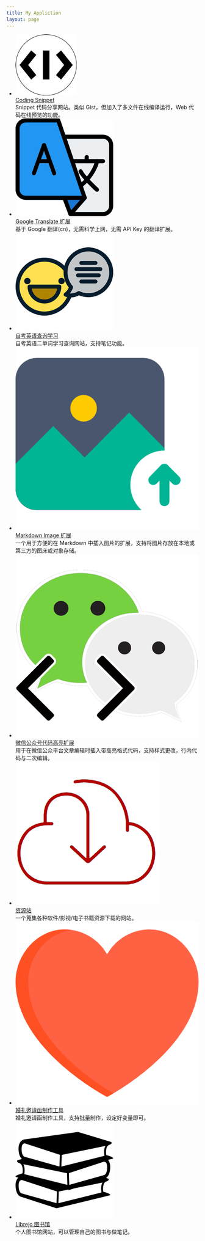 ```yaml
---
title: My Appliction
layout: page
---
```


<style>
.post ul{
    list-style: none;
    padding: 0;
    flex-wrap: wrap;
    display: flex;
    justify-content: space-between;
}
.post ul>li {
    width: 22%;
}
.post ul>li img {
    width: 100%;
}
</style>

- ![code-snippet](/media/files/app/code-snippet.png)  
  [Coding Snippet](https://code-snippet.cn)  
  Snippet 代码分享网站。类似 Gist，但加入了多文件在线编译运行，Web 代码在线预览的功能。
- ![google-translate](/media/files/app/google-translate.png)  
  [Google Translate 扩展](https://marketplace.visualstudio.com/items?itemName=hancel.google-translate)  
  基于 Google 翻译(cn)，无需科学上网，无需 API Key 的翻译扩展。
- ![English](/media/files/app/eng.png)  
  [自考英语查询学习](https://eng.sxisa.com)  
  自考英语二单词学习查询网站，支持笔记功能。
- ![markdown-image](/media/files/app/markdown-image.png)  
  [Markdown Image 扩展](https://marketplace.visualstudio.com/items?itemName=hancel.markdown-image)  
  一个用于方便的在 Markdown 中插入图片的扩展，支持将图片存放在本地或第三方的图床或对象存储。
- ![weixin-code](/media/files/app/weixin-code.png)  
  [微信公众号代码高亮扩展](https://chrome.google.com/webstore/detail/kbiedhbfjcadjlajanccenpiicgdbfaf)  
  用于在微信公众平台文章编辑时插入带高亮格式代码，支持样式更改，行内代码与二次编辑。
- ![Resource](/media/files/app/res.png)  
  [资源站](https://res.sxisa.com)  
  一个蒐集各种软件/影视/电子书籍资源下载的网站。
- ![Invitation Card Maker](media/files/app/love.png)  
  [婚礼邀请函制作工具](http://marry.git.hancel.org/)  
  婚礼邀请函制作工具，支持批量制作，设定好变量即可。
- ![Librejo](media/files/app/librejo.png)  
  [Librejo 图书馆](https://librejo.cn/)  
  个人图书馆网站，可以管理自己的图书与做笔记。





